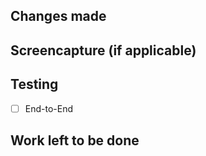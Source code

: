 ## Changes made


## Screencapture (if applicable)


## Testing
- [ ] End-to-End


## Work left to be done
